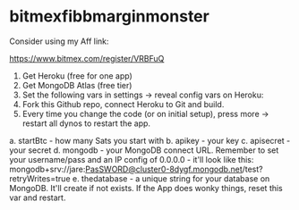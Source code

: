 ﻿# bitmexfibbmarginmonster
 
 Consider using my Aff link:
 
 https://www.bitmex.com/register/VRBFuQ
 
 
1. Get Heroku (free for one app)
2. Get MongoDB Atlas (free tier)
3. Set the following vars in settings -> reveal config vars on Heroku:
4. Fork this Github repo, connect Heroku to Git and build.
5. Every time you change the code (or on initial setup), press more -> restart all dynos to restart the app.

a. startBtc - how many Sats you start with
b. apikey - your key
c. apisecret - your secret
d. mongodb - your MongoDB connect URL. Remember to set your username/pass and an IP config of 0.0.0.0 - it'll look like this: mongodb+srv://jare:PasSWORD@cluster0-8dygf.mongodb.net/test?retryWrites=true
e. thedatabase - a unique string for your database on MongoDB. It'll create if not exists. If the App does wonky things, reset this var and restart.
